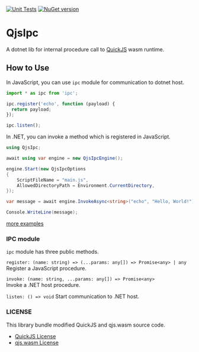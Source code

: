 [![Unit Tests](https://github.com/iwate/qjsipc/actions/workflows/test.yml/badge.svg)](https://github.com/iwate/qjsipc/actions/workflows/test.yml)
[![NuGet version](https://badge.fury.io/nu/QjsIpc.svg)](https://badge.fury.io/nu/QjsIpc)
# QjsIpc
A dotnet lib for internal procedure call to [QuickJS](https://bellard.org/quickjs/) wasm runtime.

## How to Use

In JavaScript, you can use `ipc` module for communication to dotnet host.

```js:main.js
import * as ipc from 'ipc';

ipc.register('echo', function (payload) {
  return payload;
});

ipc.listen();
```

In .NET, you can invoke a method which is registered in JavaScript.

```csharp:Program.cs
using QjsIpc;

await using var engine = new QjsIpcEngine();

engine.Start(new QjsIpcOptions
{
    ScriptFileName = "main.js",
    AllowedDirectoryPath = Environment.CurrentDirectory,
});

var message = await engine.InvokeAsync<string>("echo", "Hello, World!");

Console.WriteLine(message);
```

[more examples](https://github.com/iwate/qjsipc/tree/main/examples)

### IPC module

`ipc` module has three public methods.


`register: (name: string) => (...params: any[]) => Promise<any> | any`  
Register a JavaScript procedure.


`invoke: (name: string, ...params: any[]) => Promise<any>`  
Invoke a .NET host procedure.

`listen: () => void`
Start communication to .NET host.


### LICENSE

This library bundle modified QuickJS and qjs.wasm source code.

- [QuickJS License](https://github.com/bellard/quickjs/blob/master/LICENSE)
- [qjs.wasm License](https://github.com/saghul/wasi-lab#license)
